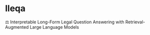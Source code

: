 # lleqa
⚖️ Interpretable Long-Form Legal Question Answering with Retrieval-Augmented Large Language Models
